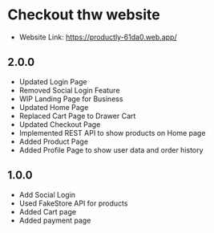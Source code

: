 # Checkout thw website

- Website Link: https://productly-61da0.web.app/

## 2.0.0

- Updated Login Page
- Removed Social Login Feature
- WIP Landing Page for Business
- Updated Home Page
- Replaced Cart Page to Drawer Cart
- Updated Checkout Page
- Implemented REST API to show products on Home page
- Added Product Page
- Added Profile Page to show user data and order history

## 1.0.0

- Add Social Login
- Used FakeStore API for products
- Added Cart page
- Added payment page
